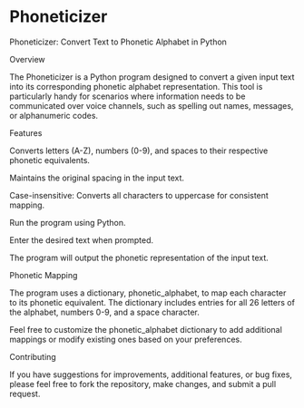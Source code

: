 # Phoneticizer

Phoneticizer: Convert Text to Phonetic Alphabet in Python



Overview



The Phoneticizer is a Python program designed to convert a given input text into its corresponding phonetic alphabet representation. This tool is particularly handy for scenarios where information needs to be communicated over voice channels, such as spelling out names, messages, or alphanumeric codes.



Features



Converts letters (A-Z), numbers (0-9), and spaces to their respective phonetic equivalents.

Maintains the original spacing in the input text.

Case-insensitive: Converts all characters to uppercase for consistent mapping.




Run the program using Python.

Enter the desired text when prompted.

The program will output the phonetic representation of the input text.

Phonetic Mapping

The program uses a dictionary, phonetic_alphabet, to map each character to its phonetic equivalent. The dictionary includes entries for all 26 letters of the alphabet, numbers 0-9, and a space character.

Feel free to customize the phonetic_alphabet dictionary to add additional mappings or modify existing ones based on your preferences.

Contributing

If you have suggestions for improvements, additional features, or bug fixes, please feel free to fork the repository, make changes, and submit a pull request.




